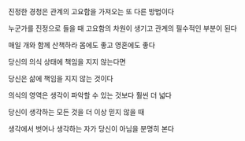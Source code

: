진정한 경청은 관계의 고요함을 가져오는 또 다른 방법이다

누군가를 진정으로 들을 때 고요함의 차원이 생기고 관계의 필수적인 부분이 된다

매일 개와 함께 산책하라 몸에도 좋고 영혼에도 좋다

당신의 의식 상태에 책임을 지지 않는다면

당신은 삶에 책임을 지지 않는 것이다

의식의 영역은 생각이 파악할 수 있는 것보다 훨씬 더 넓다

당신이 생각하는 모든 것을 더 이상 믿지 않을 때

생각에서 벗어나 생각하는 자가 당신이 아님을 분명히 본다

